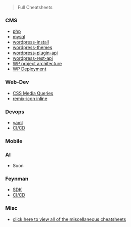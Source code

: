 > Full Cheatsheets

### CMS

- [php](./cms/php.md)
- [mysql](./cms/mysql.md)
- [wordpress-install](./cms/wp-install.md)
- [wordpress-themes](./cms/wp-themes.md)
- [wordpress-plugin-api](./cms/wp-plugin-api.md)
- [wordpress-rest-api](./cms/wp-rest-api.md)
- [WP project architecture](./cms/wp-project-architecture.md)
- [WP Deployment](./cms/wp-deployment.md)

### Web-Dev 

- [CSS Media Queries](./webdev/media-queries.md)
- [remix-icon inline](./webdev/remix-icon.md)

### Devops

- [yaml](./devops/yaml.md)
- [CI/CD](./deovps/ci_cd.md)

### Mobile

### AI

- Soon

### Feynman

- [SDK](./feynman/sdk.md)
- [CI/CD](./feynman/ci_cd.md)

### Misc

- [click here to view all of the miscellaneous cheatsheets](./misc.md)
